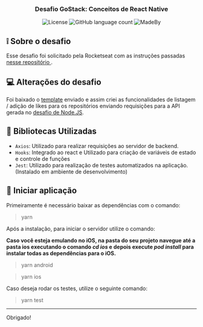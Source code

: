 <h3 align="center">
  Desafio GoStack: Conceitos de React Native
</h3>
<p align="center">
  <img alt="License" src="https://img.shields.io/badge/License-MIT-%2304D361">
  <img alt="GitHub language count" src="https://img.shields.io/github/languages/count/VtrAlves/desafio-conceitos-react-native?color=%2304D361">
  <img alt="MadeBy" src="https://img.shields.io/badge/made%20by-Vitor%20Alves-%2304D361">
</p>

## ❕ Sobre o desafio

Esse desafio foi solicitado pela Rocketseat com as instruções passadas <a href= "https://github.com/Rocketseat/bootcamp-gostack-desafios/tree/master/desafio-conceitos-react-native"> nesse repositório </a>.

## 💻 Alterações do desafio

Foi baixado o <a href="https://github.com/Rocketseat/gostack-template-conceitos-react-native">template</a> enviado e assim criei as funcionalidades de listagem / adição de likes para os repositórios enviando requisições para a API gerada no <a href="https://github.com/VtrAlves/desafio-conceitos-nodejs">desafio de Node.JS</a>.

## 📖 Bibliotecas Utilizadas

- `Axios`: Utilizado para realizar requisições ao servidor de backend.
- `Hooks`: Integrado ao react e Utilizado para criação de variáveis de estado e controle de funções
- `Jest`: Utilizado para realização de testes automatizados na aplicação. (Instalado em ambiente de desenvolvimento)

## 🚀 Iniciar aplicação

Primeiramente é necessário baixar as dependências com o comando:

> yarn

Após a instalação, para iniciar o servidor utilize o comando:

**Caso você esteja emulando no iOS, na pasta do seu projeto navegue até a pasta ios executando o comando _cd ios_ e depois execute _pod install_ para instalar todas as dependências para o iOS.**

> yarn android
   
> yarn ios

Caso deseja rodar os testes, utilize o seguinte comando:

> yarn test

---

Obrigado!
